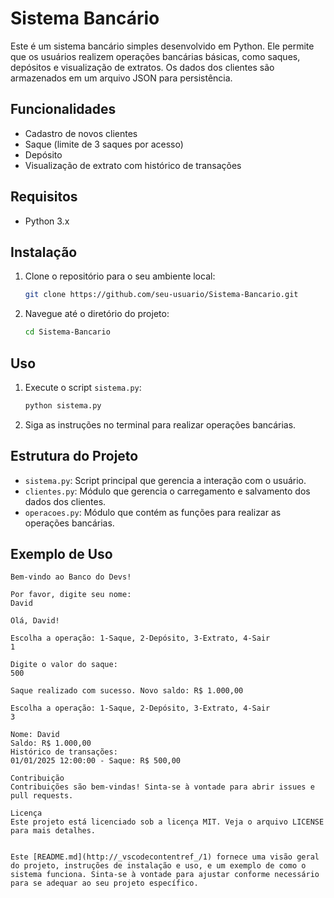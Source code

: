 # Sistema Bancário

Este é um sistema bancário simples desenvolvido em Python. Ele permite que os usuários realizem operações bancárias básicas, como saques, depósitos e visualização de extratos. Os dados dos clientes são armazenados em um arquivo JSON para persistência.

## Funcionalidades

- Cadastro de novos clientes
- Saque (limite de 3 saques por acesso)
- Depósito
- Visualização de extrato com histórico de transações

## Requisitos

- Python 3.x

## Instalação

1. Clone o repositório para o seu ambiente local:
    ```bash
    git clone https://github.com/seu-usuario/Sistema-Bancario.git
    ```
2. Navegue até o diretório do projeto:
    ```bash
    cd Sistema-Bancario
    ```

## Uso

1. Execute o script `sistema.py`:
    ```bash
    python sistema.py
    ```

2. Siga as instruções no terminal para realizar operações bancárias.

## Estrutura do Projeto

- `sistema.py`: Script principal que gerencia a interação com o usuário.
- `clientes.py`: Módulo que gerencia o carregamento e salvamento dos dados dos clientes.
- `operacoes.py`: Módulo que contém as funções para realizar as operações bancárias.

## Exemplo de Uso

```plaintext
Bem-vindo ao Banco do Devs!

Por favor, digite seu nome:
David

Olá, David!

Escolha a operação: 1-Saque, 2-Depósito, 3-Extrato, 4-Sair
1

Digite o valor do saque:
500

Saque realizado com sucesso. Novo saldo: R$ 1.000,00

Escolha a operação: 1-Saque, 2-Depósito, 3-Extrato, 4-Sair
3

Nome: David
Saldo: R$ 1.000,00
Histórico de transações:
01/01/2025 12:00:00 - Saque: R$ 500,00

Contribuição
Contribuições são bem-vindas! Sinta-se à vontade para abrir issues e pull requests.

Licença
Este projeto está licenciado sob a licença MIT. Veja o arquivo LICENSE para mais detalhes.


Este [README.md](http://_vscodecontentref_/1) fornece uma visão geral do projeto, instruções de instalação e uso, e um exemplo de como o sistema funciona. Sinta-se à vontade para ajustar conforme necessário para se adequar ao seu projeto específico.